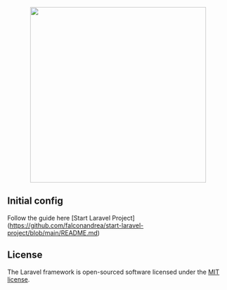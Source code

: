 <p align="center"><a href="https://laravel.com" target="_blank"><img src="https://raw.githubusercontent.com/laravel/art/master/logo-lockup/5%20SVG/2%20CMYK/1%20Full%20Color/laravel-logolockup-cmyk-red.svg" width="400"></a></p>

## Initial config

Follow the guide here [Start Laravel Project] (https://github.com/falconandrea/start-laravel-project/blob/main/README.md)

## License

The Laravel framework is open-sourced software licensed under the [MIT license](https://opensource.org/licenses/MIT).
